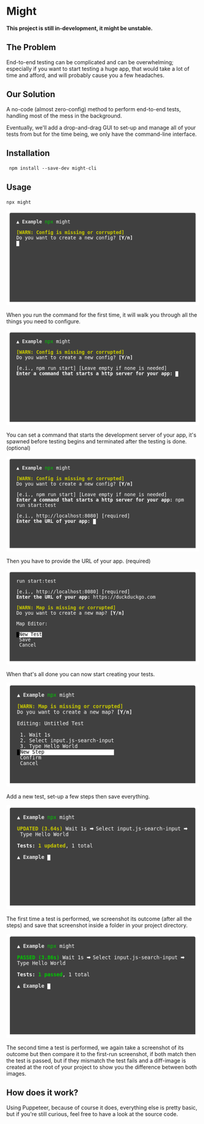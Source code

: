 # Might

**This project is still in-development, it might be unstable.**

## The Problem

End-to-end testing can be complicated and can be overwhelming; especially if you want to start testing a huge app, that would take a lot of time and afford, and will probably cause you a few headaches.

## Our Solution

A no-code (almost zero-config) method to perform end-to-end tests, handling most of the mess in the background.

Eventually, we'll add a drop-and-drag GUI to set-up and manage all of your tests from but for the time being, we only have the command-line interface.

## Installation
`
npm install --save-dev might-cli`

## Usage

`npx might`

[![](./screenshots/1.png)]()

When you run the command for the first time, it will walk you through all the things you need to configure.

[![](./screenshots/2.png)]()

You can set a command that starts the development server of your app, it's spawned before testing begins and terminated after the testing is done. (optional)

[![](./screenshots/3.png)]()

Then you have to provide the URL of your app. (required)

[![](./screenshots/4.png)]()

When that's all done you can now start creating your tests.

[![](./screenshots/5.png)]()

Add a new test, set-up a few steps then save everything.

[![](./screenshots/6.png)]()

The first time a test is performed, we screenshot its outcome (after all the steps) and save that screenshot inside a folder in your project directory.

[![](./screenshots/7.png)]()

The second time a test is performed, we again take a screenshot of its outcome but then compare it to the first-run screenshot, if both match then the test is passed, but if they mismatch the test fails and a diff-image is created at the root of your project to show you the difference between both images.

## How does it work?

Using Puppeteer, because of course it does, everything else is pretty basic, but if you're still curious, feel free to have a look at the source code.